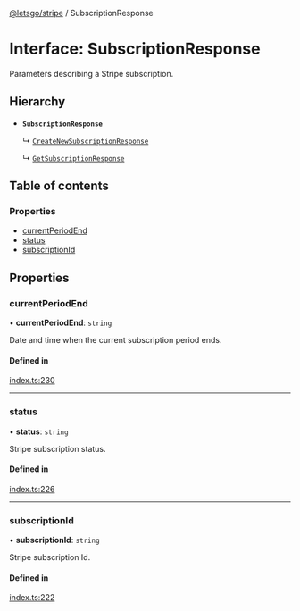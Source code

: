 [@letsgo/stripe](../README.md) / SubscriptionResponse

# Interface: SubscriptionResponse

Parameters describing a Stripe subscription.

## Hierarchy

- **`SubscriptionResponse`**

  ↳ [`CreateNewSubscriptionResponse`](CreateNewSubscriptionResponse.md)

  ↳ [`GetSubscriptionResponse`](GetSubscriptionResponse.md)

## Table of contents

### Properties

- [currentPeriodEnd](SubscriptionResponse.md#currentperiodend)
- [status](SubscriptionResponse.md#status)
- [subscriptionId](SubscriptionResponse.md#subscriptionid)

## Properties

### currentPeriodEnd

• **currentPeriodEnd**: `string`

Date and time when the current subscription period ends.

#### Defined in

[index.ts:230](https://github.com/tjanczuk/letsgo/blob/fb7a7f0/packages/stripe/src/index.ts#L230)

___

### status

• **status**: `string`

Stripe subscription status.

#### Defined in

[index.ts:226](https://github.com/tjanczuk/letsgo/blob/fb7a7f0/packages/stripe/src/index.ts#L226)

___

### subscriptionId

• **subscriptionId**: `string`

Stripe subscription Id.

#### Defined in

[index.ts:222](https://github.com/tjanczuk/letsgo/blob/fb7a7f0/packages/stripe/src/index.ts#L222)

